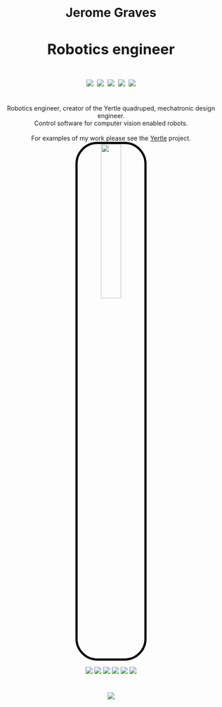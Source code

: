 <br><br><br>
<h1  align="center"><b>Jerome Graves <h3 align="center">Robotics engineer </b>
<p  align="center">
<a href="https://www.linkedin.com/in/jerome-graves/"><img src="https://img.shields.io/badge/LinkedIn-0077B5?style=for-the-badge&logo=linkedin&logoColor=white" /></a> 
<a href="https://JeromeGraves.com"><img src="https://img.shields.io/badge/-JeromeGraves.com-green?style=for-the-badge" /></a>  
<a href="https://www.researchgate.net/profile/Jerome_Graves"><img src="https://img.shields.io/badge/Research_Gate-00CCBB.svg?&style=for-the-badge&logo=ResearchGatelogoColor=white" /></a>
<a href="https://codesandbox.io/u/jerome.a.graves"><img src="https://img.shields.io/badge/-CodeSandbox-black?style=for-the-badge&logo=CodeSandbox" /></a>
<a href="https://twitter.com/vr_4all"><img src="https://img.shields.io/badge/Twitter-1DA1F2?style=for-the-badge&logo=twitter&logoColor=white" /></a> 
</p>
</h3> </h1>
<p align="center"> Robotics engineer, creator of the Yertle</b> quadruped, mechatronic design engineer. <br>Control software for computer vision enabled robots. <br><br> For examples of my work please see the <a href="https://github.com/Jerome-Graves/yertle">Yertle</a> project.
<br>
<img width="10" style="border: 5px solid #000;border-radius:50px; display: block;margin-left: auto;margin-right: auto; width: 30%;" src="https://user-images.githubusercontent.com/12387040/154842373-42b3cce0-2450-4362-b23c-a2e9c3eca3d5.png">
</p>

<p align="center">
<img src="https://img.shields.io/badge/c-%2300599C.svg?style=for-the-badge&logo=c&logoColor=white" />
<img src="https://img.shields.io/badge/c++-%2300599C.svg?style=for-the-badge&logo=c%2B%2B&logoColor=white" />
<img src="https://img.shields.io/badge/-VHDL-purple?style=for-the-badge" />
<img src="https://img.shields.io/badge/python-3670A0?style=for-the-badge&logo=python&logoColor=ffdd54" />
<img src="https://img.shields.io/badge/ros-%230A0FF9.svg?style=for-the-badge&logo=ros&logoColor=white" />
<img src="https://img.shields.io/badge/opencv-%23white.svg?style=for-the-badge&logo=opencv&logoColor=white" />
</p>
<h1></h1>
<p align="center">
<a href="mailto:jerome.a.graves@gmail.com"><img src="https://img.shields.io/badge/Gmail-D14836?style=for-the-badge&logo=gmail&logoColor=white" /></a> 
</p>



